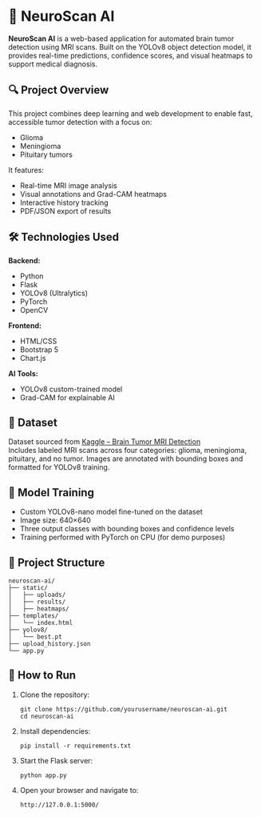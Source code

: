 
# 🧠 NeuroScan AI

**NeuroScan AI** is a web-based application for automated brain tumor detection using MRI scans. Built on the YOLOv8 object detection model, it provides real-time predictions, confidence scores, and visual heatmaps to support medical diagnosis.

## 🔍 Project Overview

This project combines deep learning and web development to enable fast, accessible tumor detection with a focus on:
- Glioma
- Meningioma
- Pituitary tumors

It features:
- Real-time MRI image analysis
- Visual annotations and Grad-CAM heatmaps
- Interactive history tracking
- PDF/JSON export of results

## 🛠️ Technologies Used

**Backend:**
- Python
- Flask
- YOLOv8 (Ultralytics)
- PyTorch
- OpenCV

**Frontend:**
- HTML/CSS
- Bootstrap 5
- Chart.js

**AI Tools:**
- YOLOv8 custom-trained model
- Grad-CAM for explainable AI

## 🧪 Dataset

Dataset sourced from [Kaggle – Brain Tumor MRI Detection](https://www.kaggle.com/datasets/pkdarabi/medical-image-dataset-brain-tumor-detection/data)  
Includes labeled MRI scans across four categories: glioma, meningioma, pituitary, and no tumor. Images are annotated with bounding boxes and formatted for YOLOv8 training.

## 🧠 Model Training

- Custom YOLOv8-nano model fine-tuned on the dataset
- Image size: 640×640
- Three output classes with bounding boxes and confidence levels
- Training performed with PyTorch on CPU (for demo purposes)

## 📂 Project Structure

```
neuroscan-ai/
├── static/
│   ├── uploads/
│   ├── results/
│   ├── heatmaps/
├── templates/
│   └── index.html
├── yolov8/
│   └── best.pt
├── upload_history.json
└── app.py
```

## 🚀 How to Run

1. Clone the repository:
   ```
   git clone https://github.com/yourusername/neuroscan-ai.git
   cd neuroscan-ai
   ```

2. Install dependencies:
   ```
   pip install -r requirements.txt
   ```

3. Start the Flask server:
   ```
   python app.py
   ```

4. Open your browser and navigate to:
   ```
   http://127.0.0.1:5000/
   ```
